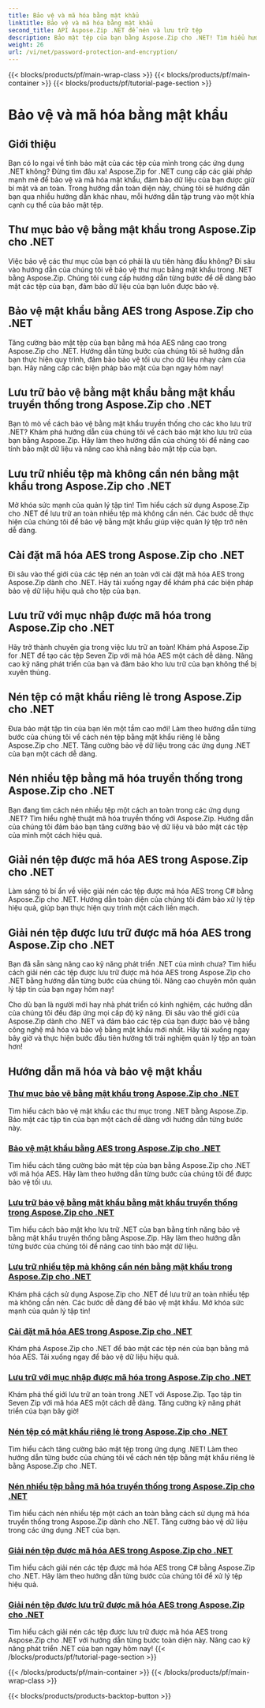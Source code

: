 ```yaml
---
title: Bảo vệ và mã hóa bằng mật khẩu
linktitle: Bảo vệ và mã hóa bằng mật khẩu
second_title: API Aspose.Zip .NET để nén và lưu trữ tệp
description: Bảo mật tệp của bạn bằng Aspose.Zip cho .NET! Tìm hiểu hướng dẫn từng bước về bảo vệ và mã hóa mật khẩu, từ AES đến các phương pháp truyền thống.
weight: 26
url: /vi/net/password-protection-and-encryption/
---
```


{{< blocks/products/pf/main-wrap-class >}}
{{< blocks/products/pf/main-container >}}
{{< blocks/products/pf/tutorial-page-section >}}

# Bảo vệ và mã hóa bằng mật khẩu


## Giới thiệu

Bạn có lo ngại về tính bảo mật của các tệp của mình trong các ứng dụng .NET không? Đừng tìm đâu xa! Aspose.Zip for .NET cung cấp các giải pháp mạnh mẽ để bảo vệ và mã hóa mật khẩu, đảm bảo dữ liệu của bạn được giữ bí mật và an toàn. Trong hướng dẫn toàn diện này, chúng tôi sẽ hướng dẫn bạn qua nhiều hướng dẫn khác nhau, mỗi hướng dẫn tập trung vào một khía cạnh cụ thể của bảo mật tệp.

## Thư mục bảo vệ bằng mật khẩu trong Aspose.Zip cho .NET

Việc bảo vệ các thư mục của bạn có phải là ưu tiên hàng đầu không? Đi sâu vào hướng dẫn của chúng tôi về bảo vệ thư mục bằng mật khẩu trong .NET bằng Aspose.Zip. Chúng tôi cung cấp hướng dẫn từng bước để dễ dàng bảo mật các tệp của bạn, đảm bảo dữ liệu của bạn luôn được bảo vệ.

## Bảo vệ mật khẩu bằng AES trong Aspose.Zip cho .NET

Tăng cường bảo mật tệp của bạn bằng mã hóa AES nâng cao trong Aspose.Zip cho .NET. Hướng dẫn từng bước của chúng tôi sẽ hướng dẫn bạn thực hiện quy trình, đảm bảo bảo vệ tối ưu cho dữ liệu nhạy cảm của bạn. Hãy nâng cấp các biện pháp bảo mật của bạn ngay hôm nay!

## Lưu trữ bảo vệ bằng mật khẩu bằng mật khẩu truyền thống trong Aspose.Zip cho .NET

Bạn tò mò về cách bảo vệ bằng mật khẩu truyền thống cho các kho lưu trữ .NET? Khám phá hướng dẫn của chúng tôi về cách bảo mật kho lưu trữ của bạn bằng Aspose.Zip. Hãy làm theo hướng dẫn của chúng tôi để nâng cao tính bảo mật dữ liệu và nâng cao khả năng bảo mật tệp của bạn.

## Lưu trữ nhiều tệp mà không cần nén bằng mật khẩu trong Aspose.Zip cho .NET

Mở khóa sức mạnh của quản lý tập tin! Tìm hiểu cách sử dụng Aspose.Zip cho .NET để lưu trữ an toàn nhiều tệp mà không cần nén. Các bước dễ thực hiện của chúng tôi để bảo vệ bằng mật khẩu giúp việc quản lý tệp trở nên dễ dàng.

## Cài đặt mã hóa AES trong Aspose.Zip cho .NET

Đi sâu vào thế giới của các tệp nén an toàn với cài đặt mã hóa AES trong Aspose.Zip dành cho .NET. Hãy tải xuống ngay để khám phá các biện pháp bảo vệ dữ liệu hiệu quả cho tệp của bạn.

## Lưu trữ với mục nhập được mã hóa trong Aspose.Zip cho .NET

Hãy trở thành chuyên gia trong việc lưu trữ an toàn! Khám phá Aspose.Zip for .NET để tạo các tệp Seven Zip với mã hóa AES một cách dễ dàng. Nâng cao kỹ năng phát triển của bạn và đảm bảo kho lưu trữ của bạn không thể bị xuyên thủng.

## Nén tệp có mật khẩu riêng lẻ trong Aspose.Zip cho .NET

Đưa bảo mật tập tin của bạn lên một tầm cao mới! Làm theo hướng dẫn từng bước của chúng tôi về cách nén tệp bằng mật khẩu riêng lẻ bằng Aspose.Zip cho .NET. Tăng cường bảo vệ dữ liệu trong các ứng dụng .NET của bạn một cách dễ dàng.

## Nén nhiều tệp bằng mã hóa truyền thống trong Aspose.Zip cho .NET

Bạn đang tìm cách nén nhiều tệp một cách an toàn trong các ứng dụng .NET? Tìm hiểu nghệ thuật mã hóa truyền thống với Aspose.Zip. Hướng dẫn của chúng tôi đảm bảo bạn tăng cường bảo vệ dữ liệu và bảo mật các tệp của mình một cách hiệu quả.

## Giải nén tệp được mã hóa AES trong Aspose.Zip cho .NET

Làm sáng tỏ bí ẩn về việc giải nén các tệp được mã hóa AES trong C# bằng Aspose.Zip cho .NET. Hướng dẫn toàn diện của chúng tôi đảm bảo xử lý tệp hiệu quả, giúp bạn thực hiện quy trình một cách liền mạch.

## Giải nén tệp được lưu trữ được mã hóa AES trong Aspose.Zip cho .NET

Bạn đã sẵn sàng nâng cao kỹ năng phát triển .NET của mình chưa? Tìm hiểu cách giải nén các tệp được lưu trữ được mã hóa AES trong Aspose.Zip cho .NET bằng hướng dẫn từng bước của chúng tôi. Nâng cao chuyên môn quản lý tập tin của bạn ngay hôm nay!

Cho dù bạn là người mới hay nhà phát triển có kinh nghiệm, các hướng dẫn của chúng tôi đều đáp ứng mọi cấp độ kỹ năng. Đi sâu vào thế giới của Aspose.Zip dành cho .NET và đảm bảo các tệp của bạn được bảo vệ bằng công nghệ mã hóa và bảo vệ bằng mật khẩu mới nhất. Hãy tải xuống ngay bây giờ và thực hiện bước đầu tiên hướng tới trải nghiệm quản lý tệp an toàn hơn!
## Hướng dẫn mã hóa và bảo vệ mật khẩu
### [Thư mục bảo vệ bằng mật khẩu trong Aspose.Zip cho .NET](./password-protect-directory/)
Tìm hiểu cách bảo vệ mật khẩu các thư mục trong .NET bằng Aspose.Zip. Bảo mật các tập tin của bạn một cách dễ dàng với hướng dẫn từng bước này.
### [Bảo vệ mật khẩu bằng AES trong Aspose.Zip cho .NET](./password-protect-with-aes/)
Tìm hiểu cách tăng cường bảo mật tệp của bạn bằng Aspose.Zip cho .NET với mã hóa AES. Hãy làm theo hướng dẫn từng bước của chúng tôi để được bảo vệ tối ưu.
### [Lưu trữ bảo vệ bằng mật khẩu bằng mật khẩu truyền thống trong Aspose.Zip cho .NET](./password-protect-archive-traditional-password/)
Tìm hiểu cách bảo mật kho lưu trữ .NET của bạn bằng tính năng bảo vệ bằng mật khẩu truyền thống bằng Aspose.Zip. Hãy làm theo hướng dẫn từng bước của chúng tôi để nâng cao tính bảo mật dữ liệu.
### [Lưu trữ nhiều tệp mà không cần nén bằng mật khẩu trong Aspose.Zip cho .NET](./store-multiple-files-no-compression-password/)
Khám phá cách sử dụng Aspose.Zip cho .NET để lưu trữ an toàn nhiều tệp mà không cần nén. Các bước dễ dàng để bảo vệ mật khẩu. Mở khóa sức mạnh của quản lý tập tin!
### [Cài đặt mã hóa AES trong Aspose.Zip cho .NET](./aes-encryption-settings/)
Khám phá Aspose.Zip cho .NET để bảo mật các tệp nén của bạn bằng mã hóa AES. Tải xuống ngay để bảo vệ dữ liệu hiệu quả.
### [Lưu trữ với mục nhập được mã hóa trong Aspose.Zip cho .NET](./archive-with-encrypted-entry/)
Khám phá thế giới lưu trữ an toàn trong .NET với Aspose.Zip. Tạo tập tin Seven Zip với mã hóa AES một cách dễ dàng. Tăng cường kỹ năng phát triển của bạn bây giờ!
### [Nén tệp có mật khẩu riêng lẻ trong Aspose.Zip cho .NET](./compress-files-individual-passwords/)
Tìm hiểu cách tăng cường bảo mật tệp trong ứng dụng .NET! Làm theo hướng dẫn từng bước của chúng tôi về cách nén tệp bằng mật khẩu riêng lẻ bằng Aspose.Zip cho .NET.
### [Nén nhiều tệp bằng mã hóa truyền thống trong Aspose.Zip cho .NET](./compress-multiple-files-traditional-encryption/)
Tìm hiểu cách nén nhiều tệp một cách an toàn bằng cách sử dụng mã hóa truyền thống trong Aspose.Zip dành cho .NET. Tăng cường bảo vệ dữ liệu trong các ứng dụng .NET của bạn.
### [Giải nén tệp được mã hóa AES trong Aspose.Zip cho .NET](./decompress-aes-encrypted-file/)
Tìm hiểu cách giải nén các tệp được mã hóa AES trong C# bằng Aspose.Zip cho .NET. Hãy làm theo hướng dẫn từng bước của chúng tôi để xử lý tệp hiệu quả.
### [Giải nén tệp được lưu trữ được mã hóa AES trong Aspose.Zip cho .NET](./decompress-aes-encrypted-stored-file/)
Tìm hiểu cách giải nén các tệp được lưu trữ được mã hóa AES trong Aspose.Zip cho .NET với hướng dẫn từng bước toàn diện này. Nâng cao kỹ năng phát triển .NET của bạn ngay hôm nay!
{{< /blocks/products/pf/tutorial-page-section >}}

{{< /blocks/products/pf/main-container >}}
{{< /blocks/products/pf/main-wrap-class >}}

{{< blocks/products/products-backtop-button >}}
